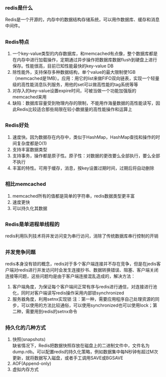 ### redis是什么 ###

Redis是一个开源的，内存中的数据结构存储系统，可以用作数据库、缓存和消息中间件。

##

### Redis特点 ###

1. 一个key-value类型的内存数据库，和memcached有点像，整个数据库都是在内存中进行加载操作，定期通过异步操作把数据库数据flush到硬盘上进行保存。性能很高，目前已知性能最快的key-value DB
2. 除性能外，支持保存多种数据结构，单个value的最大限制使1GB（memcached是1MB）。应用：用它的list来做FIFO双向链表，实现一个轻量级的高性能消息队列服务，用他的set可以做高性能的tag系统等等
3. 对存入的key-value设置expire时间，可被当做一个功能加强版的memcached来用
4. 缺陷：数据库容量受到物理内存的限制，不能用作海量数据的高性能读写，因此Redis比较适合那些局限在较小数据量的高性能操作和运算上

##

### Redis好处 ###

1. 速度快。因为数据存在内存中，类似于HashMap，HashMap查找和操作的时间复杂度都是O(1)
2. 支持丰富数据类型
3. 支持事务，操作都是原子性。原子性：对数据的更改要么全部执行，要么全部不执行
4. 丰富的特性。可用于缓存，消息，按key设置过期时间，过期后将自动删除

##
### 相比memcached ###

1. memcached所有的值都是简单的字符串，redis数据类型更丰富
2. 速度更快
3. 可以持久化其数据

##
### Redis是单进程单线程的 ###
redis利用队列技术将并发访问变为串行访问，消除了传统数据库串行控制的开销

##
### 并发竞争问题 ###
redis本身没有锁的概念，redis对于多个客户端连接并不存在竞争，但是在jedis客户端对redis进行并发访问时会发生连接抄书、数据转换错误、阻塞、客户端关闭连接等问题，这些问题均是由于客户端连接混乱造成的，解决方法：
1. 客户端角度，为保证每个客户端间正常有序与redis进行通信，对连接进行池化，同时对客户端读写redis操作采用内部锁synchronized
2. 服务器角度，利用setnx实现锁
注：第一种，需要应用程序自己处理资源的同步，可以使用的方法比较通俗，可以使用synchronized也可以使用lock；第二种，需要用到redis的setnx命令

##
### 持久化的几种方式 ###
1. 快照(snapshots)   
   缺省情况下，Redis把数据快照存放在磁盘上的二进制文件中，文件名为dump.rdb。可以配置redis的持久化策略，例如数据集中每N秒钟有超过M次更新，就将数据写入磁盘，或者手工调用SAVE或BGSAVE
2. AOF(Append-only)
3. 虚拟内存方式